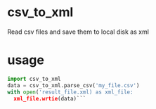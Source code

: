 # csv_to_xml

Read csv files and save them to local disk as xml

# usage
```python
import csv_to_xml
data = csv_to_xml.parse_csv('my_file.csv')
with open('result_file.xml) as xml_file:
  xml_file.wrtie(data)```
